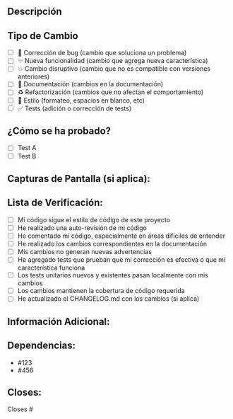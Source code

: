 ## Descripción
<!--- Describe brevemente los cambios introducidos en este PR -->

## Tipo de Cambio
<!--- Marca con una 'x' los tipos de cambios que introduce tu PR -->
- [ ] 🐛 Corrección de bug (cambio que soluciona un problema)
- [ ] ✨ Nueva funcionalidad (cambio que agrega nueva característica)
- [ ] 💥 Cambio disruptivo (cambio que no es compatible con versiones anteriores)
- [ ] 📝 Documentación (cambios en la documentación)
- [ ] ♻️ Refactorización (cambios que no afectan el comportamiento)
- [ ] 🎨 Estilo (formateo, espacios en blanco, etc)
- [ ] ✅ Tests (adición o corrección de tests)

## ¿Cómo se ha probado?
<!--- Describe las pruebas que has realizado para verificar tus cambios -->
- [ ] Test A
- [ ] Test B

## Capturas de Pantalla (si aplica):
<!--- Agrega capturas de pantalla si los cambios afectan la UI -->

## Lista de Verificación:
<!--- Revisa todos los siguientes elementos y márcalos con una 'x' si aplican -->
- [ ] Mi código sigue el estilo de código de este proyecto
- [ ] He realizado una auto-revisión de mi código
- [ ] He comentado mi código, especialmente en áreas difíciles de entender
- [ ] He realizado los cambios correspondientes en la documentación
- [ ] Mis cambios no generan nuevas advertencias
- [ ] He agregado tests que prueban que mi corrección es efectiva o que mi característica funciona
- [ ] Los tests unitarios nuevos y existentes pasan localmente con mis cambios
- [ ] Los cambios mantienen la cobertura de código requerida
- [ ] He actualizado el CHANGELOG.md con los cambios (si aplica)

## Información Adicional:
<!--- Cualquier información adicional relevante para los revisores -->

## Dependencias:
<!--- Si este PR depende de otros PRs o tickets, listárlos aquí -->
- #123
- #456

## Closes:
<!--- Lista los issues que este PR resuelve -->
Closes #
